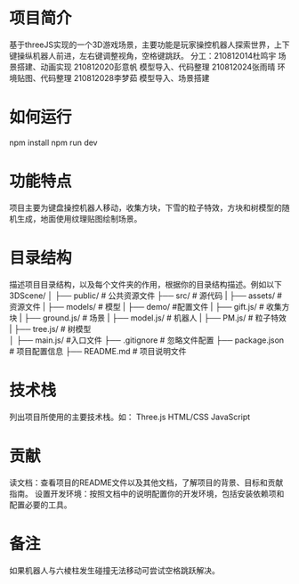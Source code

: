 # 项目简介
基于threeJS实现的一个3D游戏场景，主要功能是玩家操控机器人探索世界，上下键操纵机器人前进，左右键调整视角，空格键跳跃。
分工：210812014杜鸣宇 场景搭建、动画实现
210812020彭意帆 模型导入、代码整理
210812024张雨晴 环境贴图、代码整理
210812028李梦茹 模型导入、场景搭建

# 如何运行
npm install
npm run dev

# 功能特点
项目主要为键盘操控机器人移动，收集方块，下雪的粒子特效，方块和树模型的随机生成，地面使用纹理贴图绘制场景。


# 目录结构
描述项目目录结构，以及每个文件夹的作用，根据你的目录结构描述。例如以下
3DScene/
│
├── public/                 # 公共资源文件
├── src/                    # 源代码
|   ├── assets/                 # 资源文件
|       ├── models/                 # 模型
|   ├── demo/                   #配置文件
|       ├── gift.js/                # 收集方块
|       ├── ground.js/              # 场景
|       ├── model.js/               # 机器人
|       ├── PM.js/                  # 粒子特效
|       ├── tree.js/                # 树模型  
│   ├── main.js/                #入口文件
├── .gitignore              # 忽略文件配置
├── package.json            # 项目配置信息
├── README.md               # 项目说明文件

# 技术栈
列出项目所使用的主要技术栈。如：
Three.js
HTML/CSS
JavaScript

# 贡献
读文档：查看项目的README文件以及其他文档，了解项目的背景、目标和贡献指南。
设置开发环境：按照文档中的说明配置你的开发环境，包括安装依赖项和配置必要的工具。

# 备注
如果机器人与六棱柱发生碰撞无法移动可尝试空格跳跃解决。
